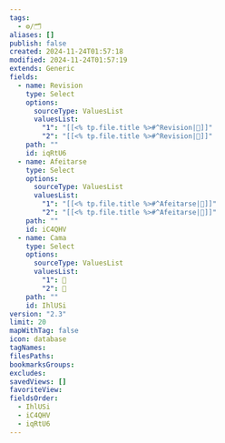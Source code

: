 ```yaml
---
tags:
  - ⚙️/🗂️
aliases: []
publish: false
created: 2024-11-24T01:57:18
modified: 2024-11-24T01:57:19
extends: Generic
fields:
  - name: Revision
    type: Select
    options:
      sourceType: ValuesList
      valuesList:
        "1": "[[<% tp.file.title %>#^Revision|💚]]"
        "2": "[[<% tp.file.title %>#^Revision|🖤]]"
    path: ""
    id: iqRtU6
  - name: Afeitarse
    type: Select
    options:
      sourceType: ValuesList
      valuesList:
        "1": "[[<% tp.file.title %>#^Afeitarse|💚]]"
        "2": "[[<% tp.file.title %>#^Afeitarse|🖤]]"
    path: ""
    id: iC4QHV
  - name: Cama
    type: Select
    options:
      sourceType: ValuesList
      valuesList:
        "1": 💚
        "2": 🖤
    path: ""
    id: IhlUSi
version: "2.3"
limit: 20
mapWithTag: false
icon: database
tagNames: 
filesPaths: 
bookmarksGroups: 
excludes: 
savedViews: []
favoriteView: 
fieldsOrder:
  - IhlUSi
  - iC4QHV
  - iqRtU6
---
```

